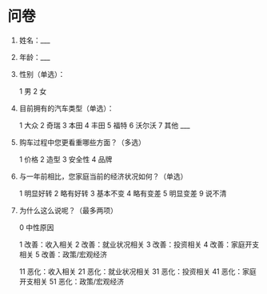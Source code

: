 # 问卷

1. 姓名：___

2. 年龄：___

3. 性别（单选）：

   1 男    2 女

4. 目前拥有的汽车类型（单选）：

   1 大众    2 奇瑞    3 本田    4 丰田    5 福特    6 沃尔沃    7 其他  ___

5. 购车过程中您更看重哪些方面？（多选）

   1 价格    2 造型    3 安全性    4 品牌 

6. 与一年前相比，您家庭当前的经济状况如何？（单选）

   1 明显好转    2 略有好转    3 基本不变    4 略有变差    5  明显变差    9 说不清

7. 为什么这么说呢？（最多两项）

   0 中性原因

   1 改善：收入相关    2 改善：就业状况相关    3 改善：投资相关    4 改善：家庭开支相关    5 改善：政策/宏观经济

   11 恶化：收入相关    21 恶化：就业状况相关    31 恶化：投资相关    41 恶化：家庭开支相关    51 恶化：政策/宏观经济



